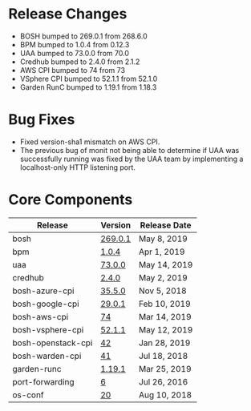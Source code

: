 # Release Changes

* BOSH bumped to 269.0.1 from 268.6.0
* BPM bumped to 1.0.4 from 0.12.3
* UAA bumped to 73.0.0 from 70.0
* Credhub bumped to 2.4.0 from 2.1.2
* AWS CPI bumped to 74 from 73
* VSphere CPI bumped to 52.1.1 from 52.1.0
* Garden RunC bumped to 1.19.1 from 1.18.3

# Bug Fixes

* Fixed version-sha1 mismatch on AWS CPI.
* The previous bug of monit not being able to determine if UAA was successfully
  running was fixed by the UAA team by implementing a localhost-only HTTP listening
  port.

# Core Components

| Release | Version | Release Date |
| ------- | ------- | ------------ |
| bosh | [269.0.1](https://github.com/cloudfoundry/bosh/releases/tag/v269.0.1) | May 8, 2019 |
| bpm | [1.0.4](https://github.com/cloudfoundry-incubator/bpm-release/releases/tag/v1.0.4) | Apr 1, 2019 |
| uaa | [73.0.0](https://github.com/cloudfoundry/uaa-release/releases/tag/v73.0.0) | May 14, 2019 |
| credhub | [2.4.0](https://github.com/pivotal-cf/credhub-release/releases/tag/2.1.2) | May 2, 2019 |
| bosh-azure-cpi | [35.5.0](https://github.com/cloudfoundry/bosh-azure-cpi-release/releases/tag/v35.5.0) | Nov 5, 2018 |
| bosh-google-cpi | [29.0.1](https://github.com/cloudfoundry/bosh-google-cpi-release/releases/tag/v29.0.1) | Feb 10, 2019 |
| bosh-aws-cpi | [74](https://github.com/cloudfoundry/bosh-aws-cpi-release/releases/tag/v74) | Mar 14, 2019 |
| bosh-vsphere-cpi | [52.1.1](https://github.com/cloudfoundry/bosh-vsphere-cpi-release/releases/tag/v52.1.1) | May 12, 2019 |
| bosh-openstack-cpi | [42](https://github.com/cloudfoundry/bosh-openstack-cpi-release/releases/tag/v42) | Jan 28, 2019 |
| bosh-warden-cpi | [41](https://github.com/cppforlife/bosh-warden-cpi-release/releases/tag/v41) | Jul 18, 2018 |
| garden-runc | [1.19.1](https://github.com/cloudfoundry/garden-runc-release/releases/tag/v1.19.1) | Mar 25, 2019 |
| port-forwarding | [6](https://github.com/cloudfoundry-community/port-forwarding-boshrelease/releases/tag/v6) | Jul 26, 2016 |
| os-conf | [20](https://github.com/cloudfoundry/os-conf-release/releases/tag/v20) | Aug 10, 2018 |
